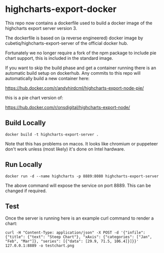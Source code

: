 # highcharts-export-docker

This repo now contains a dockerfile used to build a docker image of the highcharts export server version 3.

The dockerfile is based on (a reverse engineered) docker image by cubetiq/highcharts-export-server of the official docker hub.

Fortunately we no longer require a fork of the npm package to include pie chart support, this is included in the standard image.

If you want to skip the build phase and get a container running there is an automatic build setup on dockerhub. Any commits to this repo will automatically build a new container here:

https://hub.docker.com/r/andyhirdcml/highcharts-export-node-pie/

this is a pie chart version of:

https://hub.docker.com/r/onsdigital/highcharts-export-node/

## Build Locally

```
docker build -t highcharts-export-server .
```

Note that this has problems on macos. It looks like chromium or puppeteer don't work unless (most likely) it's done on Intel hardware.

## Run Locally

```
docker run -d --name highcharts -p 8889:8080 highcharts-export-server
```
The above command will expose the service on port 8889. This can be changed if required.

## Test

Once the server is running here is an example curl command to render a chart:
```
curl -H "Content-Type: application/json" -X POST -d '{"infile":{"title": {"text": "Steep Chart"}, "xAxis": {"categories": ["Jan", "Feb", "Mar"]}, "series": [{"data": [29.9, 71.5, 106.4]}]}}' 127.0.0.1:8889 -o testchart.png
```
